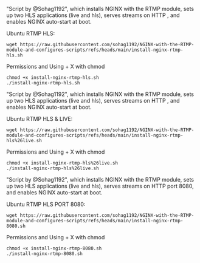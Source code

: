 "Script by @Sohag1192", which installs NGINX with the RTMP module, sets up two HLS applications (live and hls), serves streams on HTTP , and enables NGINX auto-start at boot.
   
Ubuntu RTMP HLS:
   
    wget https://raw.githubusercontent.com/sohag1192/NGINX-with-the-RTMP-module-and-configures-scripts/refs/heads/main/install-nginx-rtmp-hls.sh
    
Permissions and Using + X with chmod

    chmod +x install-nginx-rtmp-hls.sh
    ./install-nginx-rtmp-hls.sh
    
    
"Script by @Sohag1192", which installs NGINX with the RTMP module, sets up two HLS applications (live and hls), serves streams on HTTP , and enables NGINX auto-start at boot.

Ubuntu RTMP HLS & LIVE:
   
    wget https://raw.githubusercontent.com/sohag1192/NGINX-with-the-RTMP-module-and-configures-scripts/refs/heads/main/install-nginx-rtmp-hls%26live.sh
    
Permissions and Using + X with chmod

    chmod +x install-nginx-rtmp-hls%26live.sh
    ./install-nginx-rtmp-hls%26live.sh
    
  "Script by @Sohag1192", which installs NGINX with the RTMP module, sets up two HLS applications (live and hls), serves streams on HTTP port 8080, and enables NGINX auto-start at boot.
   
   Ubuntu RTMP HLS PORT 8080:
   
    wget https://raw.githubusercontent.com/sohag1192/NGINX-with-the-RTMP-module-and-configures-scripts/refs/heads/main/install-nginx-rtmp-8080.sh
    
Permissions and Using + X with chmod

    chmod +x install-nginx-rtmp-8080.sh
    ./install-nginx-rtmp-8080.sh
